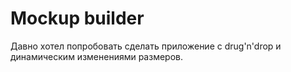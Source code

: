 # Mockup builder

Давно хотел попробовать сделать приложение с drug'n'drop и динамическим изменениями размеров.


